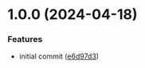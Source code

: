 # 1.0.0 (2024-04-18)


### Features

* initial commit ([e6d97d3](https://github.com/DexMach-BackStage-Demo/testappaperam/commit/e6d97d325ef502d74e61c436a3a4a32ccf9ae333))
